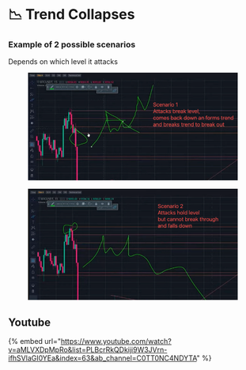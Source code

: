 # 📉 Trend Collapses

### Example of 2 possible scenarios

Depends on which level it attacks

<div>

<figure><img src="../../.gitbook/assets/image (15) (1).png" alt=""><figcaption></figcaption></figure>

 

<figure><img src="../../.gitbook/assets/image (2) (1) (1).png" alt=""><figcaption></figcaption></figure>

</div>



## Youtube

{% embed url="https://www.youtube.com/watch?v=aMLVXDpMpRo&list=PLBcrRkQDkiji9W3JVrn-ifhSVlaGI0YEa&index=63&ab_channel=C0TT0NC4NDYTA" %}
